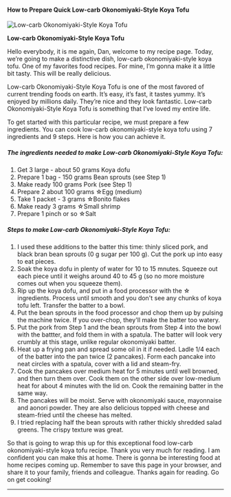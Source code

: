             

#### How to Prepare Quick Low-carb Okonomiyaki-Style Koya Tofu

![Low-carb Okonomiyaki-Style Koya Tofu](https://img-global.cpcdn.com/recipes/4757514865344512/751x532cq70/low-carb-okonomiyaki-style-koya-tofu-recipe-main-photo.jpg)

**Low-carb Okonomiyaki-Style Koya Tofu**

Hello everybody, it is me again, Dan, welcome to my recipe page. Today, we’re going to make a distinctive dish, low-carb okonomiyaki-style koya tofu. One of my favorites food recipes. For mine, I’m gonna make it a little bit tasty. This will be really delicious.

Low-carb Okonomiyaki-Style Koya Tofu is one of the most favored of current trending foods on earth. It’s easy, it’s fast, it tastes yummy. It’s enjoyed by millions daily. They’re nice and they look fantastic. Low-carb Okonomiyaki-Style Koya Tofu is something that I’ve loved my entire life.

To get started with this particular recipe, we must prepare a few ingredients. You can cook low-carb okonomiyaki-style koya tofu using 7 ingredients and 9 steps. Here is how you can achieve it.

##### The ingredients needed to make Low-carb Okonomiyaki-Style Koya Tofu:

1.  Get 3 large - about 50 grams Koya dofu
2.  Prepare 1 bag - 150 grams Bean sprouts (see Step 1)
3.  Make ready 100 grams Pork (see Step 1)
4.  Prepare 2 about 100 grams ☆Egg (medium)
5.  Take 1 packet - 3 grams ☆Bonito flakes
6.  Make ready 3 grams ☆Small shrimp
7.  Prepare 1 pinch or so ☆Salt

##### Steps to make Low-carb Okonomiyaki-Style Koya Tofu:

1.  I used these additions to the batter this time: thinly sliced pork, and black bran bean sprouts (0 g sugar per 100 g). Cut the pork up into easy to eat pieces.
2.  Soak the koya dofu in plenty of water for 10 to 15 mnutes. Squeeze out each piece until it weighs around 40 to 45 g (so no more moisture comes out when you squeeze them).
3.  Rip up the koya dofu, and put in a food processor with the ☆ ingredients. Process until smooth and you don't see any chunks of koya tofu left. Transfer the batter to a bowl.
4.  Put the bean sprouts in the food processor and chop them up by pulsing the machine twice. If you over-chop, they'll make the batter too watery.
5.  Put the pork from Step 1 and the bean sprouts from Step 4 into the bowl with the battter, and fold them in with a spatula. The batter will look very crumbly at this stage, unlike regular okonomiyaki batter.
6.  Heat up a frying pan and spread some oil in it if needed. Ladle 1/4 each of the batter into the pan twice (2 pancakes). Form each pancake into neat circles with a spatula, cover with a lid and steam-fry.
7.  Cook the pancakes over medium heat for 5 minutes until well browned, and then turn them over. Cook them on the other side over low-medium heat for about 4 minutes with the lid on. Cook the remaining batter in the same way.
8.  The pancakes will be moist. Serve with okonomiyaki sauce, mayonnaise and aonori powder. They are also delicious topped with cheese and steam-fried until the cheese has melted.
9.  I tried replacing half the bean sprouts with rather thickly shredded salad greens. The crispy texture was great.

So that is going to wrap this up for this exceptional food low-carb okonomiyaki-style koya tofu recipe. Thank you very much for reading. I am confident you can make this at home. There is gonna be interesting food at home recipes coming up. Remember to save this page in your browser, and share it to your family, friends and colleague. Thanks again for reading. Go on get cooking!

* * *
